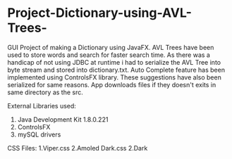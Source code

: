 # Project-Dictionary-using-AVL-Trees-
GUI Project of making a Dictionary using JavaFX. AVL Trees have been used to store words and search for faster search time. As there was a handicap of not using JDBC at runtime i had to serialize the AVL Tree into byte stream and stored into dictionary.txt.
Auto Complete feature has been implemented using ControlsFX library. These suggestions have also been serialized for same reasons. App downloads files if they doesn't exits in same directory as the src.


External Libraries used:
  1. Java Development Kit 1.8.0.221
  2. ControlsFX
  3. mySQL drivers
  
  
CSS Files:
  1.Viper.css
  2.Amoled Dark.css
  2.Dark
